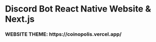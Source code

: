 # Discord Bot React Native Website & Next.js
<h3>WEBSITE THEME: https://coinopolis.vercel.app/</h3>
